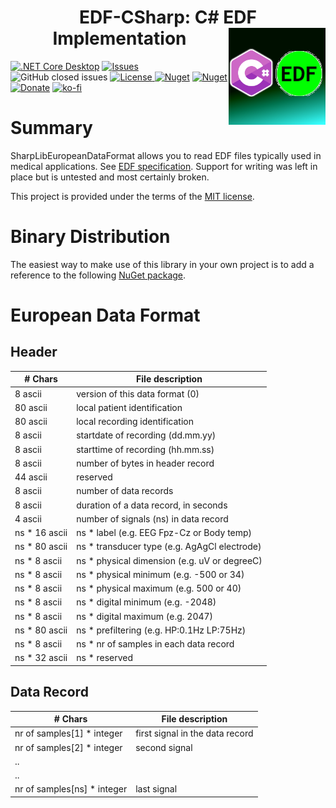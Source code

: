 <h1 align="center">EDF-CSharp: C# EDF Implementation <img src="./Assets/EDF.png" align="right" width="155px" height="155px"></h1> 

[![.NET Core Desktop](https://github.com/LiorBanai/EDF/actions/workflows/dotnet-desktop.yml/badge.svg)](https://github.com/LiorBanai/EDF/actions/workflows/dotnet-desktop.yml)
<a href="https://github.com/LiorBanai/EDF/issues">
    <img src="https://img.shields.io/github/issues/LiorBanai/EDF"  alt="Issues"/>
</a> ![GitHub closed issues](https://img.shields.io/github/issues-closed-raw/LiorBanai/EDF)
<a href="https://github.com/LiorBanai/EDF/blob/master/LICENSE">
    <img src="https://img.shields.io/github/license/LiorBanai/EDF"  alt="License"/>
</a>
[![Nuget](https://img.shields.io/nuget/v/EDF-CSharp)](https://www.nuget.org/packages/EDF-CSharp/)
[![Nuget](https://img.shields.io/nuget/dt/EDF-CSharp)](https://www.nuget.org/packages/EDF-CSharp/) [![Donate](https://www.paypalobjects.com/en_US/i/btn/btn_donate_SM.gif)](https://www.paypal.com/donate/?business=MCP57TBRAAVXA&no_recurring=0&item_name=Support+Open+source+Projects+%28Analogy+Log+Viewer%2C+HDF5-CSHARP%2C+etc%29&currency_code=USD) [![ko-fi](https://ko-fi.com/img/githubbutton_sm.svg)](https://ko-fi.com/F1F77IVQT)


# Summary

SharpLibEuropeanDataFormat allows you to read EDF files typically used in medical applications.
See [EDF specification](http://www.edfplus.info/specs/edf.html).
Support for writing was left in place but is untested and most certainly broken.

This project is provided under the terms of the [MIT license](http://choosealicense.com/licenses/mit/).

# Binary Distribution
The easiest way to make use of this library in your own project is to add a reference to the following [NuGet package](https://www.nuget.org/packages/EDF-CSharp/).

# European Data Format

## Header

| # Chars | File description                               |
|---------|------------------------------------------------|
|8 ascii  | version of this data format (0) |
|80 ascii | local patient identification |
|80 ascii | local recording identification |
|8 ascii  | startdate of recording (dd.mm.yy)|
|8 ascii  | starttime of recording (hh.mm.ss) |
|8 ascii  | number of bytes in header record |
|44 ascii | reserved |
|8 ascii  | number of data records|
|8 ascii  | duration of a data record, in seconds |
|4 ascii  | number of signals (ns) in data record |
|ns * 16 ascii | ns * label (e.g. EEG Fpz-Cz or Body temp)|
|ns * 80 ascii | ns * transducer type (e.g. AgAgCl electrode) |
|ns * 8 ascii  | ns * physical dimension (e.g. uV or degreeC) |
|ns * 8 ascii  | ns * physical minimum (e.g. -500 or 34) |
|ns * 8 ascii  | ns * physical maximum (e.g. 500 or 40) |
|ns * 8 ascii  | ns * digital minimum (e.g. -2048) |
|ns * 8 ascii  | ns * digital maximum (e.g. 2047) |
|ns * 80 ascii | ns * prefiltering (e.g. HP:0.1Hz LP:75Hz) |
|ns * 8 ascii  | ns * nr of samples in each data record |
|ns * 32 ascii | ns * reserved|

## Data Record

| # Chars                   | File description                |
|---------------------------|---------------------------------|
|nr of samples[1] * integer | first signal in the data record |
|nr of samples[2] * integer | second signal                   |
|.. | |
|.. | |
|nr of samples[ns] * integer | last signal |
